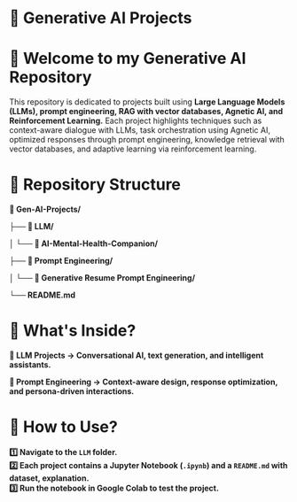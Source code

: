 # 🤖 Generative AI Projects

# 🚀 Welcome to my Generative AI Repository  
This repository is dedicated to projects built using **Large Language Models (LLMs), prompt engineering, RAG with vector databases, Agnetic AI, and Reinforcement Learning.** Each project highlights techniques such as context-aware dialogue with LLMs, task orchestration using Agnetic AI, optimized responses through prompt engineering, knowledge retrieval with vector databases, and adaptive learning via reinforcement learning.  
  

# 📁 Repository Structure

**📂 Gen-AI-Projects/**

**├── 📂 LLM/**       

**│   └── 📂 AI-Mental-Health-Companion/**

**├── 📂 Prompt Engineering/**       

**│   └── 📂 Generative Resume Prompt Engineering/**

**└── README.md**                                                   

# 📌 What's Inside?
**🔹 LLM Projects → Conversational AI, text generation, and intelligent assistants.**

**🔹 Prompt Engineering → Context-aware design, response optimization, and persona-driven interactions.**

# 📂 How to Use?
**1️⃣ Navigate to the `LLM` folder.**  
**2️⃣ Each project contains a Jupyter Notebook (`.ipynb`) and a `README.md` with dataset, explanation.**  
**3️⃣ Run the notebook in **Google Colab** to test the project.**  
